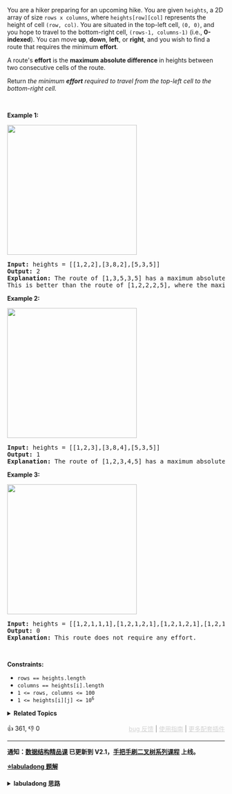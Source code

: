 <p>You are a hiker preparing for an upcoming hike. You are given <code>heights</code>, a 2D array of size <code>rows x columns</code>, where <code>heights[row][col]</code> represents the height of cell <code>(row, col)</code>. You are situated in the top-left cell, <code>(0, 0)</code>, and you hope to travel to the bottom-right cell, <code>(rows-1, columns-1)</code> (i.e.,&nbsp;<strong>0-indexed</strong>). You can move <strong>up</strong>, <strong>down</strong>, <strong>left</strong>, or <strong>right</strong>, and you wish to find a route that requires the minimum <strong>effort</strong>.</p>

<p>A route's <strong>effort</strong> is the <strong>maximum absolute difference</strong><strong> </strong>in heights between two consecutive cells of the route.</p>

<p>Return <em>the minimum <strong>effort</strong> required to travel from the top-left cell to the bottom-right cell.</em></p>

<p>&nbsp;</p> 
<p><strong class="example">Example 1:</strong></p>

<p><img alt="" src="https://assets.leetcode.com/uploads/2020/10/04/ex1.png" style="width: 300px; height: 300px;" /></p>

<pre>
<strong>Input:</strong> heights = [[1,2,2],[3,8,2],[5,3,5]]
<strong>Output:</strong> 2
<strong>Explanation:</strong> The route of [1,3,5,3,5] has a maximum absolute difference of 2 in consecutive cells.
This is better than the route of [1,2,2,2,5], where the maximum absolute difference is 3.
</pre>

<p><strong class="example">Example 2:</strong></p>

<p><img alt="" src="https://assets.leetcode.com/uploads/2020/10/04/ex2.png" style="width: 300px; height: 300px;" /></p>

<pre>
<strong>Input:</strong> heights = [[1,2,3],[3,8,4],[5,3,5]]
<strong>Output:</strong> 1
<strong>Explanation:</strong> The route of [1,2,3,4,5] has a maximum absolute difference of 1 in consecutive cells, which is better than route [1,3,5,3,5].
</pre>

<p><strong class="example">Example 3:</strong></p> 
<img alt="" src="https://assets.leetcode.com/uploads/2020/10/04/ex3.png" style="width: 300px; height: 300px;" /> 
<pre>
<strong>Input:</strong> heights = [[1,2,1,1,1],[1,2,1,2,1],[1,2,1,2,1],[1,2,1,2,1],[1,1,1,2,1]]
<strong>Output:</strong> 0
<strong>Explanation:</strong> This route does not require any effort.
</pre>

<p>&nbsp;</p> 
<p><strong>Constraints:</strong></p>

<ul> 
 <li><code>rows == heights.length</code></li> 
 <li><code>columns == heights[i].length</code></li> 
 <li><code>1 &lt;= rows, columns &lt;= 100</code></li> 
 <li><code>1 &lt;= heights[i][j] &lt;= 10<sup>6</sup></code></li> 
</ul>

<details><summary><strong>Related Topics</strong></summary>深度优先搜索 | 广度优先搜索 | 并查集 | 数组 | 二分查找 | 矩阵 | 堆（优先队列）</details><br>

<div>👍 361, 👎 0<span style='float: right;'><span style='color: gray;'><a href='https://github.com/labuladong/fucking-algorithm/discussions/939' target='_blank' style='color: lightgray;text-decoration: underline;'>bug 反馈</a> | <a href='https://labuladong.gitee.io/article/fname.html?fname=jb插件简介' target='_blank' style='color: lightgray;text-decoration: underline;'>使用指南</a> | <a href='https://labuladong.github.io/algo/images/others/%E5%85%A8%E5%AE%B6%E6%A1%B6.jpg' target='_blank' style='color: lightgray;text-decoration: underline;'>更多配套插件</a></span></span></div>

<div id="labuladong"><hr>

**通知：[数据结构精品课](https://aep.h5.xeknow.com/s/1XJHEO) 已更新到 V2.1，[手把手刷二叉树系列课程](https://aep.xet.tech/s/3YGcq3) 上线。**



<p><strong><a href="https://labuladong.gitee.io/article/slug.html?slug=path-with-minimum-effort" target="_blank">⭐️labuladong 题解</a></strong></p>
<details><summary><strong>labuladong 思路</strong></summary>

## 基本思路

如果你把二维数组中每个 `(x, y)` 坐标看做一个节点，它的上下左右坐标就是相邻节点，它对应的值和相邻坐标对应的值之差的绝对值就是题目说的「体力消耗」，你就可以理解为边的权重。

这样就可以使用 Dijkstra 算法求解了，只不过这道题中评判一条路径是长还是短的标准不再是路径经过的权重总和，而是路径经过的权重最大值。

Dijkstra 算法模板的背景知识较多，请看详细题解。

**详细题解：[Dijkstra 算法模板及应用](https://labuladong.github.io/article/fname.html?fname=dijkstra算法)**

**标签：Dijkstra 算法，[图论算法](https://mp.weixin.qq.com/mp/appmsgalbum?__biz=MzAxODQxMDM0Mw==&action=getalbum&album_id=2122000448684457990)，最短路径算法**

## 解法代码

提示：🟢 标记的是我写的解法代码，🤖 标记的是 chatGPT 翻译的多语言解法代码。如有错误，可以 [点这里](https://github.com/labuladong/fucking-algorithm/issues/1113) 反馈和修正。

<div class="tab-panel"><div class="tab-nav">
<button data-tab-item="cpp" class="tab-nav-button btn " data-tab-group="default" onclick="switchTab(this)">cpp🤖</button>

<button data-tab-item="python" class="tab-nav-button btn " data-tab-group="default" onclick="switchTab(this)">python🤖</button>

<button data-tab-item="java" class="tab-nav-button btn active" data-tab-group="default" onclick="switchTab(this)">java🟢</button>

<button data-tab-item="go" class="tab-nav-button btn " data-tab-group="default" onclick="switchTab(this)">go🤖</button>
</div><div class="tab-content">
<div data-tab-item="cpp" class="tab-item " data-tab-group="default"><div class="highlight">

```cpp
// 注意：cpp 代码由 chatGPT🤖 根据我的 java 代码翻译，旨在帮助不同背景的读者理解算法逻辑。
// 本代码已经通过力扣的测试用例，应该可直接成功提交。

class Solution {
public:
    // Dijkstra 算法，计算 (0, 0) 到 (m - 1, n - 1) 的最小体力消耗
    int minimumEffortPath(vector<vector<int>>& heights) {
        int m = heights.size(), n = heights[0].size();
        // 定义：从 (0, 0) 到 (i, j) 的最小体力消耗是 effortTo[i][j]
        vector<vector<int>> effortTo(m,vector<int>(n, INT_MAX)); // dp table 初始化为正无穷
        // base case，起点到起点的最小消耗就是 0
        effortTo[0][0] = 0;

        // 优先级队列，effortFromStart 较小的排在前面
        priority_queue<State,vector<State>,Comp> pq; // 第二个参数就是自定义语法格式，详见下方
        // 从起点 (0, 0) 开始进行 BFS
        pq.push(State(0, 0, 0));

        while (!pq.empty()) {
            State curState = pq.top();
            pq.pop();
            int curX = curState.x;
            int curY = curState.y;
            int curEffortFromStart = curState.effortFromStart;

            // 到达终点提前结束
            if (curX == m - 1 && curY == n - 1) {
                return curEffortFromStart;
            }

            if (curEffortFromStart > effortTo[curX][curY]) {
                continue;
            }
            // 将 (curX, curY) 的相邻坐标装入队列
            for (auto& neighbor : adj(heights, curX, curY)) {
                int nextX = neighbor[0];
                int nextY = neighbor[1];
                // 计算从 (curX, curY) 达到 (nextX, nextY) 的消耗
                int effortToNextNode = max(
                    effortTo[curX][curY],
                    abs(heights[curX][curY] - heights[nextX][nextY])
                );
                // 更新 dp table
                if (effortTo[nextX][nextY] > effortToNextNode) {
                    effortTo[nextX][nextY] = effortToNextNode;
                    pq.push(State(nextX, nextY, effortToNextNode));
                }
            }
        }
        // 正常情况不会达到这个 return
        return -1;
    }

    // 方向数组，上下左右的坐标偏移量
    vector<vector<int>> dirs {{0, 1}, {1, 0}, {0, -1}, {-1, 0}};

    // 返回坐标 (x, y) 的上下左右相邻坐标
    vector<vector<int>> adj(vector<vector<int>>& matrix, int x, int y) {
        int m = matrix.size(), n = matrix[0].size();
        // 存储相邻节点
        vector<vector<int>> neighbors;
        for (auto& dir : dirs) {
            int nx = x + dir[0];
            int ny = y + dir[1];
            if (nx >= m || nx < 0 || ny >= n || ny < 0) {
                // 索引越界
                continue;
            }
            neighbors.push_back({nx, ny});
        }
        return neighbors;
    }

    struct State {
        // 矩阵中的一个位置
        int x, y;
        // 从起点 (0, 0) 到当前位置的最小体力消耗（距离）
        int effortFromStart;

        State(int x, int y, int effortFromStart) {
            this->x = x;
            this->y = y;
            this->effortFromStart = effortFromStart;
        }
    };

    struct Comp {
        bool operator() (State& a, State& b) {
            return a.effortFromStart > b.effortFromStart;
        }
    };
};
```

</div></div>

<div data-tab-item="python" class="tab-item " data-tab-group="default"><div class="highlight">

```python
# 注意：python 代码由 chatGPT🤖 根据我的 java 代码翻译，旨在帮助不同背景的读者理解算法逻辑。
# 本代码已经通过力扣的测试用例，应该可直接成功提交。

import heapq

class Solution:
    def minimumEffortPath(self, heights: List[List[int]]) -> int:
        m, n = len(heights), len(heights[0])
        # 定义：从 (0, 0) 到 (i, j) 的最小体力消耗是 effortTo[i][j]
        effortTo = [[float('inf')] * n for _ in range(m)]
        # base case，起点到起点的最小消耗就是 0
        effortTo[0][0] = 0
        
        # 优先级队列，effortFromStart 较小的排在前面
        pq = []
        
        # 从起点 (0, 0) 开始进行 BFS
        heapq.heappush(pq, [0, 0, 0])

        while pq:
            curEffortFromStart, curX, curY = heapq.heappop(pq)
            
            # 到达终点提前结束
            if curX == m - 1 and curY == n - 1:
                return curEffortFromStart
            
            if curEffortFromStart > effortTo[curX][curY]:
                continue
                
            # 将 (curX, curY) 的相邻坐标装入队列
            for nextX, nextY in self.adj(heights, curX, curY):
                # 计算从 (curX, curY) 达到 (nextX, nextY) 的消耗
                effortToNextNode = max(
                    effortTo[curX][curY],
                    abs(heights[curX][curY] - heights[nextX][nextY])
                )
                # 更新 dp table
                if effortTo[nextX][nextY] > effortToNextNode:
                    effortTo[nextX][nextY] = effortToNextNode
                    heapq.heappush(pq, [effortToNextNode, nextX, nextY])
                    
        # 正常情况不会达到这个 return
        return -1
    
    # 方向数组，上下左右的坐标偏移量
    dirs = [[0, 1], [1, 0], [0, -1], [-1, 0]]

    # 返回坐标 (x, y) 的上下左右相邻坐标
    def adj(self, matrix, x, y):
        m, n = len(matrix), len(matrix[0])
        # 存储相邻节点
        neighbors = []
        for dir in self.dirs:
            nx = x + dir[0]
            ny = y + dir[1]
            if nx >= m or nx < 0 or ny >= n or ny < 0:
                # 索引越界
                continue
            neighbors.append([nx, ny])
        return neighbors
```

</div></div>

<div data-tab-item="java" class="tab-item active" data-tab-group="default"><div class="highlight">

```java
class Solution {
    // Dijkstra 算法，计算 (0, 0) 到 (m - 1, n - 1) 的最小体力消耗
    public int minimumEffortPath(int[][] heights) {
        int m = heights.length, n = heights[0].length;
        // 定义：从 (0, 0) 到 (i, j) 的最小体力消耗是 effortTo[i][j]
        int[][] effortTo = new int[m][n];
        // dp table 初始化为正无穷
        for (int i = 0; i < m; i++) {
            Arrays.fill(effortTo[i], Integer.MAX_VALUE);
        }
        // base case，起点到起点的最小消耗就是 0
        effortTo[0][0] = 0;

        // 优先级队列，effortFromStart 较小的排在前面
        Queue<State> pq = new PriorityQueue<>((a, b) -> {
            return a.effortFromStart - b.effortFromStart;
        });

        // 从起点 (0, 0) 开始进行 BFS
        pq.offer(new State(0, 0, 0));

        while (!pq.isEmpty()) {
            State curState = pq.poll();
            int curX = curState.x;
            int curY = curState.y;
            int curEffortFromStart = curState.effortFromStart;

            // 到达终点提前结束
            if (curX == m - 1 && curY == n - 1) {
                return curEffortFromStart;
            }

            if (curEffortFromStart > effortTo[curX][curY]) {
                continue;
            }
            // 将 (curX, curY) 的相邻坐标装入队列
            for (int[] neighbor : adj(heights, curX, curY)) {
                int nextX = neighbor[0];
                int nextY = neighbor[1];
                // 计算从 (curX, curY) 达到 (nextX, nextY) 的消耗
                int effortToNextNode = Math.max(
                        effortTo[curX][curY],
                        Math.abs(heights[curX][curY] - heights[nextX][nextY])
                );
                // 更新 dp table
                if (effortTo[nextX][nextY] > effortToNextNode) {
                    effortTo[nextX][nextY] = effortToNextNode;
                    pq.offer(new State(nextX, nextY, effortToNextNode));
                }
            }
        }
        // 正常情况不会达到这个 return
        return -1;
    }

    // 方向数组，上下左右的坐标偏移量
    int[][] dirs = new int[][]{{0, 1}, {1, 0}, {0, -1}, {-1, 0}};

    // 返回坐标 (x, y) 的上下左右相邻坐标
    List<int[]> adj(int[][] matrix, int x, int y) {
        int m = matrix.length, n = matrix[0].length;
        // 存储相邻节点
        List<int[]> neighbors = new ArrayList<>();
        for (int[] dir : dirs) {
            int nx = x + dir[0];
            int ny = y + dir[1];
            if (nx >= m || nx < 0 || ny >= n || ny < 0) {
                // 索引越界
                continue;
            }
            neighbors.add(new int[]{nx, ny});
        }
        return neighbors;
    }

    class State {
        // 矩阵中的一个位置
        int x, y;
        // 从起点 (0, 0) 到当前位置的最小体力消耗（距离）
        int effortFromStart;

        State(int x, int y, int effortFromStart) {
            this.x = x;
            this.y = y;
            this.effortFromStart = effortFromStart;
        }
    }
}
```

</div></div>

<div data-tab-item="go" class="tab-item " data-tab-group="default"><div class="highlight">

```go
// 注意：go 代码由 chatGPT🤖 根据我的 java 代码翻译，旨在帮助不同背景的读者理解算法逻辑。
// 本代码还未经过力扣测试，仅供参考，如有疑惑，可以参照我写的 java 代码对比查看。

func minimumEffortPath(heights [][]int) int {
    m := len(heights)
    n := len(heights[0])
    // 定义：从 (0, 0) 到 (i, j) 的最小体力消耗是 effortTo[i][j]
    effortTo := make([][]int, m)
    for i := range effortTo {
        effortTo[i] = make([]int, n)
        // dp table 初始化为正无穷
        for j := range effortTo[i] {
            effortTo[i][j] = math.MaxInt32
        }
    }
    // base case，起点到起点的最小消耗就是 0
    effortTo[0][0] = 0

    // 方向数组，上下左右的坐标偏移量
    var dirs = [][2]int{{0, 1}, {1, 0}, {0, -1}, {-1, 0}}

    // 返回坐标 (x, y) 的上下左右相邻坐标
    var adj = func(x, y int) [][]int {
        // 存储相邻节点
        neighbors := make([][]int, 0)
        for _, dir := range dirs {
            nx, ny := x+dir[0], y+dir[1]
            if nx >= m || nx < 0 || ny >= n || ny < 0 {
                // 索引越界
                continue
            }
            neighbors = append(neighbors, []int{nx, ny})
        }
        return neighbors
    }

    // 优先级队列的类型定义
    type PriorityQueue []*State

    func (pq PriorityQueue) Len() int            { return len(pq) }
    func (pq PriorityQueue) Less(i, j int) bool  { return pq[i].effortFromStart < pq[j].effortFromStart }
    func (pq PriorityQueue) Swap(i, j int)       { pq[i], pq[j] = pq[j], pq[i] }
    func (pq *PriorityQueue) Push(x interface{}) { *pq = append(*pq, x.(*State)) }
    func (pq *PriorityQueue) Pop() interface{} {
        old := *pq
        n := len(old)
        item := old[n-1]
        *pq = old[0 : n-1]
        return item
    }

    // 从起点 (0, 0) 开始进行 BFS
    pq := make(PriorityQueue, 0)
    heap.Init(&pq)
    pq.Push(&State{0, 0, 0})
    for pq.Len() > 0 {
        curState := heap.Pop(&pq).(*State)
        curX, curY, curEffortFromStart := curState.x, curState.y, curState.effortFromStart

        // 到达终点提前结束
        if curX == m-1 && curY == n-1 {
            return curEffortFromStart
        }

        if curEffortFromStart > effortTo[curX][curY] {
            continue
        }
        // 将 (curX, curY) 的相邻坐标装入队列
        for _, neighbor := range adj(curX, curY) {
            nextX, nextY := neighbor[0], neighbor[1]
            // 计算从 (curX, curY) 达到 (nextX, nextY) 的消耗
            effortToNextNode := max(
                effortTo[curX][curY],
                abs(heights[curX][curY]-heights[nextX][nextY]),
            )
            // 更新 dp table
            if effortTo[nextX][nextY] > effortToNextNode {
                effortTo[nextX][nextY] = effortToNextNode
                heap.Push(&pq, &State{nextX, nextY, effortToNextNode})
            }
        }
    }
    // 正常情况不会达到这个 return
    return -1
}

type State struct {
    // 矩阵中的一个位置
    x, y int
    // 从起点 (0, 0) 到当前位置的最小体力消耗（距离）
    effortFromStart int
}

func max(x, y int) int {
    if x > y {
        return x
    }
    return y
}

func abs(x int) int {
    if x < 0 {
        return -x
    }
    return x
}
```

</div></div>
</div></div>

**类似题目**：
  - [1514. 概率最大的路径 🟠](/problems/path-with-maximum-probability)
  - [743. 网络延迟时间 🟠](/problems/network-delay-time)

</details>
</div>



